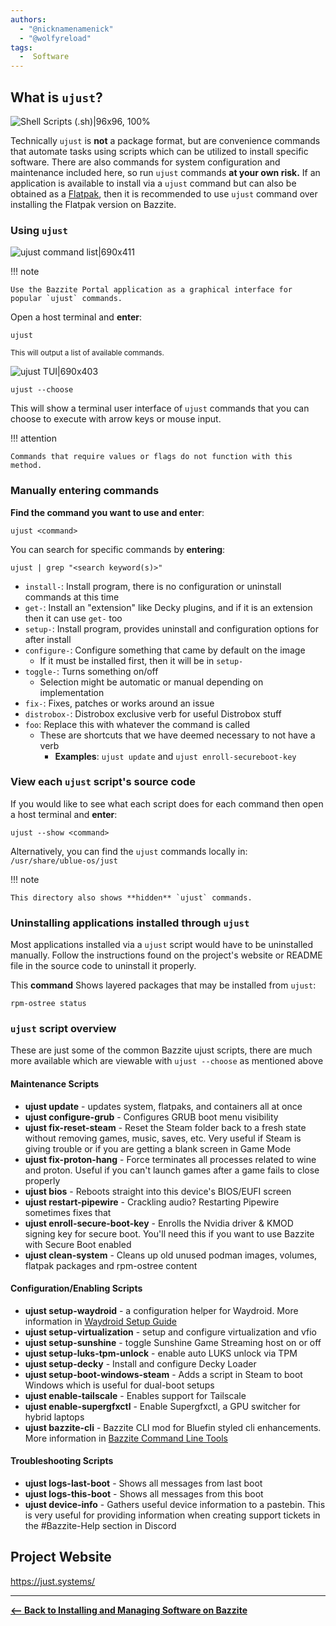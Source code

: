 ```yaml
---
authors:
  - "@nicknamenamenick"
  - "@wolfyreload"
tags:
  -  Software
---
```


<!-- ANCHOR: METADATA -->
<!--{"url_discourse": "https://universal-blue.discourse.group/docs?topic=2638", "fetched_at": "2024-09-03 16:43:04.643633+00:00"}-->
<!-- ANCHOR_END: METADATA -->

## What is `ujust`?

![Shell Scripts (.sh)|96x96, 100%](../img/Shell_Scripts__sh.png)

Technically `ujust` is **not** a package format, but are convenience commands that automate tasks using scripts which can be utilized to install specific software. There are also commands for system configuration and maintenance included here, so run `ujust` commands **at your own risk.**  If an application is available to install via a `ujust` command but can also be obtained as a [Flatpak](/Installing_and_Managing_Software/Flatpak/), then it is recommended to use `ujust` command over installing the Flatpak version on Bazzite.

### Using `ujust`

![ujust command list|690x411](../img/ujust_command_list.png)

!!! note

    Use the Bazzite Portal application as a graphical interface for popular `ujust` commands.

Open a host terminal and **enter**:

```
ujust
```

<sub>This will output a list of available commands.</sub>

![ujust TUI|690x403](../img/ujust_TUI.png)

```
ujust --choose
```

This will show a terminal user interface of `ujust` commands that you can choose to execute with arrow keys or mouse input.

!!! attention

    Commands that require values or flags do not function with this method.

### Manually entering commands

**Find the command you want to use and enter**:

```
ujust <command>
```

You can search for specific commands by **entering**:

```
ujust | grep "<search keyword(s)>"
```

- `install-`: Install program, there is no configuration or uninstall commands at this time
- `get-`: Install an "extension" like Decky plugins, and if it is an extension then it can use `get-` too
- `setup-`: Install program, provides uninstall and configuration options for after install
- `configure-`: Configure something that came by default on the image
  - If it must be installed first, then it will be in `setup-`
- `toggle-`: Turns something on/off
  - Selection might be automatic or manual depending on implementation
- `fix-`: Fixes, patches or works around an issue
- `distrobox-`: Distrobox exclusive verb for useful Distrobox stuff
- `foo`: Replace this with whatever the command is called
  - These are shortcuts that we have deemed necessary to not have a verb
    - **Examples**: `ujust update` and `ujust enroll-secureboot-key`

### View each `ujust` script's source code

If you would like to see what each script does for each command then open a host terminal and **enter**:

```
ujust --show <command>
```

Alternatively, you can find the `ujust` commands locally in:
`/usr/share/ublue-os/just`

!!! note

    This directory also shows **hidden** `ujust` commands.

### Uninstalling applications installed through `ujust`

Most applications installed via a `ujust` script would have to be uninstalled manually. Follow the instructions found on the project's website or README file in the source code to uninstall it properly.

This **command** Shows layered packages that may be installed from `ujust`:

```
rpm-ostree status
```

### `ujust` script overview

These are just some of the common Bazzite ujust scripts, there are much more available which are viewable with `ujust --choose` as mentioned above

#### Maintenance Scripts

- **ujust update** - updates system, flatpaks, and containers all at once
- **ujust configure-grub** - Configures GRUB boot menu visibility
- **ujust fix-reset-steam** - Reset the Steam folder back to a fresh state without removing games, music, saves, etc. Very useful if Steam is giving trouble or if you are getting a blank screen in Game Mode
- **ujust fix-proton-hang** - Force terminates all processes related to wine and proton. Useful if you can't launch games after a game fails to close properly
- **ujust bios** - Reboots straight into this device's BIOS/EUFI screen
- **ujust restart-pipewire** - Crackling audio? Restarting Pipewire sometimes fixes that
- **ujust enroll-secure-boot-key** - Enrolls the Nvidia driver & KMOD signing key for secure boot. You'll need this if you want to use Bazzite with Secure Boot enabled
- **ujust clean-system** - Cleans up old unused podman images, volumes, flatpak packages and rpm-ostree content

#### Configuration/Enabling Scripts

- **ujust setup-waydroid** - a configuration helper for Waydroid. More information in [Waydroid Setup Guide](../Installing_and_Managing_Software/Waydroid_Setup_Guide.md)
- **ujust setup-virtualization** - setup and configure virtualization and vfio
- **ujust setup-sunshine** - toggle Sunshine Game Streaming host on or off
- **ujust setup-luks-tpm-unlock** - enable auto LUKS unlock via TPM
- **ujust setup-decky** - Install and configure Decky Loader
- **ujust setup-boot-windows-steam** - Adds a script in Steam to boot Windows which is useful for dual-boot setups
- **ujust enable-tailscale** - Enables support for Tailscale
- **ujust enable-supergfxctl** - Enable Supergfxctl, a GPU switcher for hybrid laptops
- **ujust bazzite-cli** - Bazzite CLI mod for Bluefin styled cli enhancements. More information in [Bazzite Command Line Tools](../Advanced/bazzite-cli.md)

#### Troubleshooting Scripts

- **ujust logs-last-boot** - Shows all messages from last boot
- **ujust logs-this-boot** - Shows all messages from this boot
- **ujust device-info** - Gathers useful device information to a pastebin. This is very useful for providing information when creating support tickets in the #Bazzite-Help section in Discord

## Project Website

https://just.systems/

<hr>


[**<-- Back to Installing and Managing Software on Bazzite**](./index.md)
